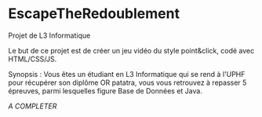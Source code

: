 # EscapeTheRedoublement
Projet de L3 Informatique

Le but de ce projet est de créer un jeu vidéo du style point&click, codé avec HTML/CSS/JS.

Synopsis :
Vous êtes un étudiant en L3 Informatique qui se rend à l'UPHF pour récupérer son diplôme OR patatra, vous vous retrouvez à repasser 5 épreuves, parmi lesquelles figure Base de Données et Java.

*A COMPLETER*
